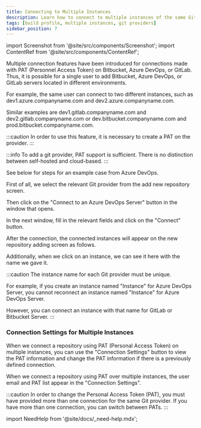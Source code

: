 ```yaml
---
title: Connecting to Multiple Instances
description: Learn how to connect to multiple instances of the same Git provider in Appcircle
tags: [build profile, multiple instances, git providers]
sidebar_position: 7
---
```


import Screenshot from '@site/src/components/Screenshot';
import ContentRef from '@site/src/components/ContentRef';

Multiple connection features have been introduced for connections made with PAT (Personnel Access Token) on Bitbucket, Azure DevOps, or GitLab. Thus, it is possible for a single user to add Bitbucket, Azure DevOps, or GitLab servers located in different environments.

For example, the same user can connect to two different instances, such as dev1.azure.companyname.com and dev2.azure.companyname.com.

Similar examples are dev1.gitlab.companyname.com and dev2.gitlab.companyname.com or dev.bitbucket.companyname.com and prod.bitbucket.companyname.com.

:::caution
In order to use this feature, it is necessary to create a PAT on the provider.
:::

:::info
To add a git provider, PAT support is sufficient. There is no distinction between self-hosted and cloud-based.
:::

See below for steps for an example case from Azure DevOps.

First of all, we select the relevant Git provider from the add new repository screen.

<Screenshot url='https://cdn.appcircle.io/docs/assets/BE5278-repoconnect1.png' />

Then click on the "Connect to an Azure DevOps Server" button in the window that opens.

<Screenshot url='https://cdn.appcircle.io/docs/assets/BE5278-repoconnect4.png' />

In the next window, fill in the relevant fields and click on the "Connect" button.

<Screenshot url='https://cdn.appcircle.io/docs/assets/azure-m-new-1.png' />

After the connection, the connected instances will appear on the new repository adding screen as follows.

<Screenshot url='https://cdn.appcircle.io/docs/assets/azure-m-last-1.png' />

Additionally, when we click on an instance, we can see it here with the name we gave it.

<Screenshot url='https://cdn.appcircle.io/docs/assets/azure-m-new-2.png' />

:::caution
The instance name for each Git provider must be unique.

For example, if you create an instance named "Instance" for Azure DevOps Server, you cannot reconnect an instance named "Instance" for Azure DevOps Server.

However, you can connect an instance with that name for GitLab or Bitbucket Server.
:::

### Connection Settings for Multiple Instances

When we connect a repository using PAT (Personal Access Token) on multiple instances, you can use the "Connection Settings" button to view the PAT information and change the PAT information if there is a previously defined connection.

When we connect a repository using PAT over multiple instances, the user email and PAT list appear in the "Connection Settings".

<Screenshot url='https://cdn.appcircle.io/docs/assets/connection-settings-main-3.png' />

:::caution
In order to change the Personal Access Token (PAT), you must have provided more than one connection for the same Git provider. If you have more than one connection, you can switch between PATs.
:::

import NeedHelp from '@site/docs/\_need-help.mdx';

<NeedHelp />
